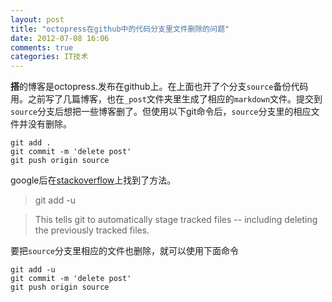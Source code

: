 ```yaml
---
layout: post
title: "octopress在github中的代码分支里文件删除的问题"
date: 2012-07-08 16:06
comments: true
categories: IT技术
---
```

**搭**的博客是octopress.发布在github上。在上面也开了个分支`source`备份代码用。之前写了几篇博客，也在`_post`文件夹里生成了相应的`markdown`文件。提交到`source`分支后想把一些博客删了。但使用以下git命令后，`source`分支里的相应文件并没有删除。
	
```
git add .
git commit -m 'delete post'
git push origin source
```

google后在[stackoverflow](http://stackoverflow.com/questions/1402776/how-do-i-commit-all-deleted-files-in-git)上找到了方法。
> git add -u

> This tells git to automatically stage tracked files -- including deleting the previously tracked files.

要把`source`分支里相应的文件也删除，就可以使用下面命令

```
git add -u
git commit -m 'delete post'
git push origin source
```
